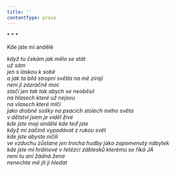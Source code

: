 ```yaml
---
title: ''
contentType: prose
---
```


\* \* \*

Kde jste mí andělé

_když tu čekám jak mělo se stát  
už sám  
jen s láskou k sobě  
a jak ta bílá stropní světla na mě zírají  
není jí zázračně moc  
stačí jen tak tak abych se neoběsil  
na hlasech které už nejsou  
na vlasech které mlčí  
jako drobné sošky na psacích stolech mého světa  
v dětství jsem je viděl živé  
kde jste moji andělé kde teď jste  
když mi začíná vypadávat z rukou svět  
kde jste abyste ničili  
ve vzduchu zůstane jen trocha hudby jako zapomenutý nábytek  
kde jste mí hrdinové v řetězci záblesků kterému se říká JÁ  
není tu ani žádná žena  
nenechte mě jít ji hledat_
